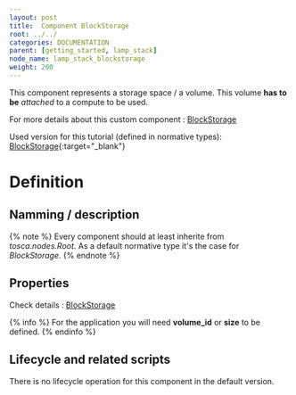 ```yaml
---
layout: post
title:  Component BlockStorage
root: ../../
categories: DOCUMENTATION
parent: [getting_started, lamp_stack]
node_name: lamp_stack_blockstorage
weight: 200
---
```


This component represents a storage space / a volume. This volume __has to be__ *attached* to a compute to be used.

For more details about this custom component : [BlockStorage](../cloudify2_driver/blockstorage.html)

Used version for this tutorial (defined in normative types): [BlockStorage](https://github.com/alien4cloud/tosca-normative-types/blob/1.0.0.wd02/normative-types.yml){:target="_blank"}

<script src="https://gist.github.com/cmourouvin/ec7eb7b782e1da647cae.js"></script>

# Definition

## Namming / description

<script src="https://gist.github.com/cmourouvin/c6eb9df89eda149c41f5.js"></script>

{% note %}
Every component should at least inherite from *tosca.nodes.Root*. As a default normative type it's the case for *BlockStorage*.
{% endnote %}

## Properties

<script src="https://gist.github.com/cmourouvin/561ca4ce50e1eb1f673b.js"></script>

Check details : [BlockStorage](../cloudify2_driver/blockstorage.html)

{% info %}
For the application you will need **volume_id** or **size** to be defined.
{% endinfo %}

## Lifecycle and related scripts

There is no lifecycle operation for this component in the default version.
